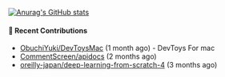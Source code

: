 [![Anurag's GitHub stats](https://github-readme-stats.vercel.app/api?username=qqhann&count_private=true&show_icons=true&theme=tokyonight)](https://github.com/anuraghazra/github-readme-stats)






#### 🌱 Recent Contributions

- [ObuchiYuki/DevToysMac](https://github.com/ObuchiYuki/DevToysMac) (1 month ago) - DevToys For mac
- [CommentScreen/apidocs](https://github.com/CommentScreen/apidocs) (2 months ago)
- [oreilly-japan/deep-learning-from-scratch-4](https://github.com/oreilly-japan/deep-learning-from-scratch-4) (3 months ago)
